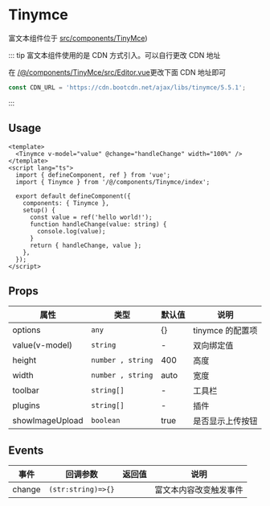# Tinymce

富文本组件位于 [src/components/TinyMce](https://github.com/anncwb/vue-vben-admin/tree/main/src/components/Tinymce))

::: tip 富文本组件使用的是 CDN 方式引入。可以自行更改 CDN 地址

在 [/@/components/TinyMce/src/Editor.vue](https://github.com/anncwb/vue-vben-admin/tree/main/src/components/Tinymce/src/Editor.vue)更改下面 CDN 地址即可

```ts
const CDN_URL = 'https://cdn.bootcdn.net/ajax/libs/tinymce/5.5.1';
```

:::

## Usage

```vue
<template>
  <Tinymce v-model="value" @change="handleChange" width="100%" />
</template>
<script lang="ts">
  import { defineComponent, ref } from 'vue';
  import { Tinymce } from '/@/components/Tinymce/index';

  export default defineComponent({
    components: { Tinymce },
    setup() {
      const value = ref('hello world!');
      function handleChange(value: string) {
        console.log(value);
      }
      return { handleChange, value };
    },
  });
</script>
```

## Props

| 属性            | 类型              | 默认值 | 说明             |
| --------------- | ----------------- | ------ | ---------------- |
| options         | `any`             | {}     | tinymce 的配置项 |
| value(v-model)  | `string`          | -      | 双向绑定值       |
| height          | `number , string` | 400    | 高度             |
| width           | `number , string` | auto   | 宽度             |
| toolbar         | `string[]`        | -      | 工具栏           |
| plugins         | `string[]`        | -      | 插件             |
| showImageUpload | `boolean`         | true   | 是否显示上传按钮 |

## Events

| 事件   | 回调参数           | 返回值 | 说明                   |
| ------ | ------------------ | ------ | ---------------------- |
| change | `(str:string)=>{}` |        | 富文本内容改变触发事件 |

